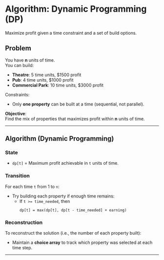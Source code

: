# Algorithm: Dynamic Programming (DP)

Maximize profit given a time constraint and a set of build options.

## Problem

You have **n** units of time.  
You can build:

- **Theatre**: 5 time units, $1500 profit
- **Pub**: 4 time units, $1000 profit
- **Commercial Park**: 10 time units, $3000 profit

Constraints:
- Only **one property** can be built at a time (sequential, not parallel).

**Objective**:  
Find the mix of properties that maximizes profit within **n** units of time.

---

## Algorithm (Dynamic Programming)

### State

- `dp[t]` = Maximum profit achievable in `t` units of time.

### Transition

For each time `t` from 1 to `n`:

- Try building each property if enough time remains:
  - If `t >= time_needed`, then
    ``` 
    dp[t] = max(dp[t], dp[t - time_needed] + earning)
    ```

### Reconstruction

To reconstruct the solution (i.e., the number of each property built):

- Maintain a **choice array** to track which property was selected at each time step.

---
